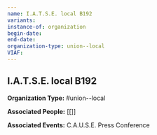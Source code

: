 ```yaml
---
name: I.A.T.S.E. local B192
variants: 
instance-of: organization
begin-date: 
end-date: 
organization-type: union--local
VIAF: 
---
```

## I.A.T.S.E. local B192

**Organization Type:** #union--local

**Associated People:** [[]]

**Associated Events:** C.A.U.S.E. Press Conference